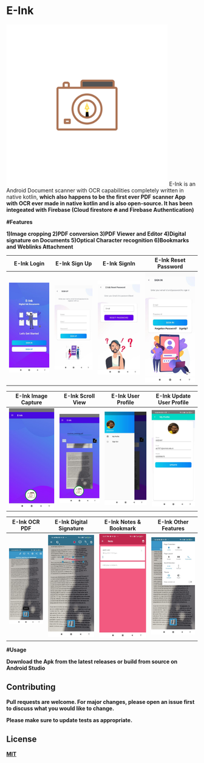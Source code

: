 # E-Ink


<img src="https://github.com/akshaynarisetti/E-Ink/blob/master/app/src/main/res/drawable-v24/mainappicon.png" width="425"/>
E-Ink is an Android Document scanner with OCR  capabilities completely written in native kotlin, <strong> which also happens to be the first ever PDF scanner App with OCR ever made in native kotlin and is also open-source. It has been integeated with Firebase (Cloud firestore 🔥  and Firebase Authentication)


#Features

1)Image cropping
2)PDF conversion
3)PDF Viewer and Editor
4)Digital signature on Documents
5)Optical Character recognition
6)Bookmarks and Weblinks Attachment

E-Ink Login |  E-Ink Sign Up |  E-Ink SignIn | E-Ink Reset Password
:-------------------------:|:-------------------------:|:-------------------------:|:-------------------------:
![](https://github.com/akshaynarisetti/E-Ink/blob/master/Images/PHOTO-2021-04-16-13-41-43%2011.jpg)  |  ![](https://github.com/akshaynarisetti/E-Ink/blob/master/Images/PHOTO-2021-04-16-13-41-43%2012.jpg)  |  ![](https://github.com/akshaynarisetti/E-Ink/blob/master/Images/PHOTO-2021-04-16-13-41-43%2014.jpg)  | ![](https://github.com/akshaynarisetti/E-Ink/blob/master/Images/PHOTO-2021-04-16-13-41-43%2013.jpg) 


E-Ink Image Capture |  E-Ink Scroll View |  E-Ink User Profile | E-Ink Update User Profile
:-------------------------:|:-------------------------:|:-------------------------:|:-------------------------:
![](https://github.com/akshaynarisetti/E-Ink/blob/master/Images/PHOTO-2021-04-30-12-05-04.jpg)  |  ![](https://github.com/akshaynarisetti/E-Ink/blob/master/Images/PHOTO-2021-04-30-12-08-10.jpg)  |  ![](https://github.com/akshaynarisetti/E-Ink/blob/master/Images/PHOTO-2021-04-30-12-08-27.jpg)  | ![](https://github.com/akshaynarisetti/E-Ink/blob/master/Images/PHOTO-2021-04-30-12-08-48-2.jpg) 

E-Ink OCR PDF |  E-Ink Digital Signature |  E-Ink Notes & Bookmark | E-Ink Other Features
:-------------------------:|:-------------------------:|:-------------------------:|:-------------------------:
![](https://github.com/akshaynarisetti/E-Ink/blob/master/Images/PHOTO-2021-04-30-12-16-16.jpg)  |  ![](https://github.com/akshaynarisetti/E-Ink/blob/master/Images/PHOTO-2021-04-30-12-17-07.jpg)  |  ![](https://github.com/akshaynarisetti/E-Ink/blob/master/Images/PHOTO-2021-04-30-12-17-24.jpg)  | ![](https://github.com/akshaynarisetti/E-Ink/blob/master/Images/PHOTO-2021-04-30-12-18-36.jpg)


#Usage

Download the Apk from the latest releases or build from source on Android Studio


## Contributing
Pull requests are welcome. For major changes, please open an issue first to discuss what you would like to change.

Please make sure to update tests as appropriate.

## License
[MIT](https://choosealicense.com/licenses/mit/)

